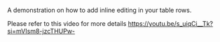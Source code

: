 A demonstration on how to add inline editing in your table rows.

Please refer to this video for more details https://youtu.be/s_uiqCi__Tk?si=mVIsm8-jzcTHUPw-
